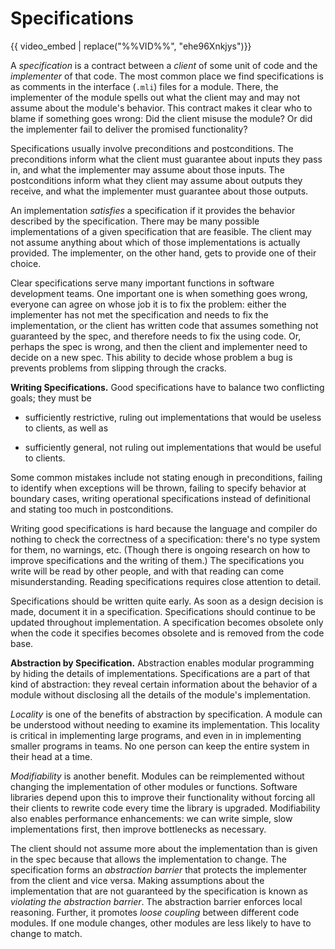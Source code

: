# Specifications

{{ video_embed | replace("%%VID%%", "ehe96Xnkjys")}}

A *specification* is a contract between a *client* of some unit of code and the
*implementer* of that code. The most common place we find specifications is as
comments in the interface (`.mli`) files for a module. There, the implementer of
the module spells out what the client may and may not assume about the module's
behavior. This contract makes it clear who to blame if something goes wrong: Did
the client misuse the module? Or did the implementer fail to deliver the
promised functionality?

Specifications usually involve preconditions and postconditions. The
preconditions inform what the client must guarantee about inputs they pass in,
and what the implementer may assume about those inputs. The postconditions
inform what they client may assume about outputs they receive, and what the
implementer must guarantee about those outputs.

An implementation *satisfies* a specification if it provides the behavior
described by the specification. There may be many possible implementations of a
given specification that are feasible. The client may not assume anything about
which of those implementations is actually provided. The implementer, on the
other hand, gets to provide one of their choice.

Clear specifications serve many important functions in software development
teams. One important one is when something goes wrong, everyone can agree on
whose job it is to fix the problem: either the implementer has not met the
specification and needs to fix the implementation, or the client has written
code that assumes something not guaranteed by the spec, and therefore needs to
fix the using code. Or, perhaps the spec is wrong, and then the client and
implementer need to decide on a new spec. This ability to decide whose problem a
bug is prevents problems from slipping through the cracks.

**Writing Specifications.** Good specifications have to balance two conflicting
goals; they must be

* sufficiently restrictive, ruling out implementations that would be useless
  to clients, as well as

* sufficiently general, not ruling out implementations that would be useful
  to clients.

Some common mistakes include not stating enough in preconditions, failing to
identify when exceptions will be thrown, failing to specify behavior at boundary
cases, writing operational specifications instead of definitional and stating
too much in postconditions.

Writing good specifications is hard because the language and compiler do nothing
to check the correctness of a specification: there's no type system for them, no
warnings, etc. (Though there is ongoing research on how to improve
specifications and the writing of them.) The specifications you write will be
read by other people, and with that reading can come misunderstanding. Reading
specifications requires close attention to detail.

Specifications should be written quite early. As soon as a design decision is
made, document it in a specification. Specifications should continue to be
updated throughout implementation. A specification becomes obsolete only when
the code it specifies becomes obsolete and is removed from the code base.

**Abstraction by Specification.** Abstraction enables modular programming by
hiding the details of implementations. Specifications are a part of that kind of
abstraction: they reveal certain information about the behavior of a module
without disclosing all the details of the module's implementation.

*Locality* is one of the benefits of abstraction by specification. A module can
be understood without needing to examine its implementation. This locality is
critical in implementing large programs, and even in in implementing smaller
programs in teams. No one person can keep the entire system in their head at a
time.

*Modifiability* is another benefit. Modules can be reimplemented without
changing the implementation of other modules or functions. Software libraries
depend upon this to improve their functionality without forcing all their
clients to rewrite code every time the library is upgraded. Modifiability also
enables performance enhancements: we can write simple, slow implementations
first, then improve bottlenecks as necessary.

The client should not assume more about the implementation than is given in the
spec because that allows the implementation to change. The specification forms
an *abstraction barrier* that protects the implementer from the client and vice
versa. Making assumptions about the implementation that are not guaranteed by
the specification is known as *violating the abstraction barrier*. The
abstraction barrier enforces local reasoning. Further, it promotes *loose
coupling* between different code modules. If one module changes, other modules
are less likely to have to change to match.
